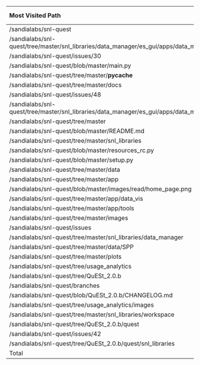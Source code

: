 | Most Visited Path                                                                             |   Times Visited |   Unique Visits |
|:----------------------------------------------------------------------------------------------|----------------:|----------------:|
| /sandialabs/snl-quest                                                                         |            1212 |             670 |
| /sandialabs/snl-quest/tree/master/snl_libraries/data_manager/es_gui/apps/data_manager         |              51 |               3 |
| /sandialabs/snl-quest/issues/30                                                               |              87 |              67 |
| /sandialabs/snl-quest/blob/master/main.py                                                     |              12 |               4 |
| /sandialabs/snl-quest/tree/master/__pycache__                                                 |              41 |               8 |
| /sandialabs/snl-quest/tree/master/docs                                                        |              97 |              30 |
| /sandialabs/snl-quest/issues/48                                                               |               9 |               5 |
| /sandialabs/snl-quest/tree/master/snl_libraries/data_manager/es_gui/apps/data_manager/_static |               9 |               1 |
| /sandialabs/snl-quest/tree/master                                                             |             130 |              46 |
| /sandialabs/snl-quest/blob/master/README.md                                                   |              42 |              10 |
| /sandialabs/snl-quest/tree/master/snl_libraries                                               |             158 |              32 |
| /sandialabs/snl-quest/blob/master/resources_rc.py                                             |              22 |               6 |
| /sandialabs/snl-quest/blob/master/setup.py                                                    |               9 |               3 |
| /sandialabs/snl-quest/tree/master/data                                                        |             168 |              46 |
| /sandialabs/snl-quest/tree/master/app                                                         |             129 |              35 |
| /sandialabs/snl-quest/blob/master/images/read/home_page.png                                   |              45 |              18 |
| /sandialabs/snl-quest/tree/master/app/data_vis                                                |              20 |               4 |
| /sandialabs/snl-quest/tree/master/app/tools                                                   |               9 |               3 |
| /sandialabs/snl-quest/tree/master/images                                                      |              12 |               3 |
| /sandialabs/snl-quest/issues                                                                  |              60 |              10 |
| /sandialabs/snl-quest/tree/master/snl_libraries/data_manager                                  |              45 |               7 |
| /sandialabs/snl-quest/tree/master/data/SPP                                                    |              36 |              11 |
| /sandialabs/snl-quest/tree/master/plots                                                       |              13 |               5 |
| /sandialabs/snl-quest/tree/usage_analytics                                                    |              17 |               2 |
| /sandialabs/snl-quest/tree/QuESt_2.0.b                                                        |              23 |               6 |
| /sandialabs/snl-quest/branches                                                                |               9 |               1 |
| /sandialabs/snl-quest/blob/QuESt_2.0.b/CHANGELOG.md                                           |               8 |               1 |
| /sandialabs/snl-quest/tree/usage_analytics/images                                             |               8 |               1 |
| /sandialabs/snl-quest/tree/master/snl_libraries/workspace                                     |              26 |               2 |
| /sandialabs/snl-quest/tree/QuESt_2.0.b/quest                                                  |              22 |               6 |
| /sandialabs/snl-quest/issues/42                                                               |               7 |               4 |
| /sandialabs/snl-quest/tree/QuESt_2.0.b/quest/snl_libraries                                    |               7 |               2 |
| Total                                                                                         |            2543 |            1052 |